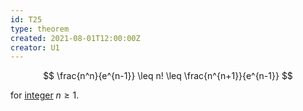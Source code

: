 ```yaml
---
id: T25
type: theorem
created: 2021-08-01T12:00:00Z
creator: U1
---
```

$$
\frac{n^n}{e^{n-1}} \leq n! \leq \frac{n^{n+1}}{e^{n-1}}
$$

for [integer](#integer) $n \geq 1$.

[](#number-e)
[](#notation-factorial)
